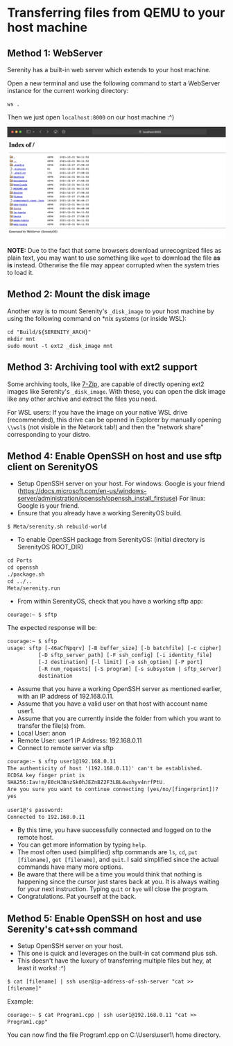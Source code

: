 # Transferring files from QEMU to your host machine

## Method 1: WebServer
Serenity has a built-in web server which extends to your host machine.

Open a new terminal and use the following command to start a WebServer instance for the current working directory:

```console
ws .
```

Then we just open `localhost:8000` on our host machine :^)

![](WebServer_localhost.png)

**NOTE:** Due to the fact that some browsers download unrecognized files as plain text, you may want to use something like `wget` to download the file **as is** instead. Otherwise the file may appear corrupted when the system tries to load it.

## Method 2: Mount the disk image

Another way is to mount Serenity's `_disk_image` to your host machine by using the following command on *nix systems (or inside WSL):

```console
cd "Build/${SERENITY_ARCH}"
mkdir mnt
sudo mount -t ext2 _disk_image mnt
```

## Method 3: Archiving tool with ext2 support

Some archiving tools, like [7-Zip](https://www.7-zip.org/), are capable of directly opening ext2 images like Serenity's `_disk_image`. With these, you can open the disk image like any other archive and extract the files you need.

For WSL users: If you have the image on your native WSL drive (recommended), this drive can be opened in Explorer by manually opening `\\wsl$` (not visible in the Network tab!) and then the "network share" corresponding to your distro.

## Method 4: Enable OpenSSH on host and use sftp client on SerenityOS

- Setup OpenSSH server on your host.
For windows: Google is your friend (https://docs.microsoft.com/en-us/windows-server/administration/openssh/openssh_install_firstuse)
For linux: Google is your friend.
- Ensure that you already have a working SerenityOS build.
```console
$ Meta/serenity.sh rebuild-world
```
- To enable OpenSSH package from SerenityOS: (initial directory is SerenityOS ROOT_DIR)

```console
cd Ports
cd openssh
./package.sh
cd ../..
Meta/serenity.run
```
- From within SerenityOS, check that you have a working sftp app:

```console
courage:~ $ sftp
```
The expected response will be:

```console
courage:~ $ sftp
usage: sftp [-46aCfNpqrv] [-B buffer_size] [-b batchfile] [-c cipher]
          [-D sftp_server_path] [-F ssh_config] [-i identity_file]
          [-J destination] [-l limit] [-o ssh_option] [-P port]
          [-R num_requests] [-S program] [-s subsystem | sftp_server]
          destination
```
- Assume that you have a working OpenSSH server as mentioned earlier, with an IP address of 192.168.0.11.
- Assume that you have a valid user on that host with account name user1.
- Assume that you are currently inside the folder from which you want to transfer the file(s) from.
- Local
    User: anon
- Remote
    User: user1
    IP Address: 192.168.0.11
- Connect to remote server via sftp

```console
courage:~ $ sftp user1@192.168.0.11
The authenticity of host '(192.168.0.11)' can't be established.
ECDSA key finger print is SHA256:Iav!m/E0cHJBnzSk0hJEZnBZ2F3LBL4wxhyv4nrfPtU.
Are you sure you want to continue connecting (yes/no/[fingerprint])? yes

user1@'s password:
Connected to 192.168.0.11

```
- By this time, you have successfully connected and logged on to the remote host.
- You can get more information by typing ` help `.
- The most often used (simplified) sftp commands are ` ls `, ` cd `, ` put [filename] `, ` get [filename] `, and ` quit `. I said simplified since the actual commands have many more options. 
- Be aware that there will be a time you would think that nothing is happening since the cursor just stares back at you. It is always waiting for your next instruction. Typing ` quit ` or ` bye ` will close the program.
- Congratulations. Pat yourself at the back.

## Method 5: Enable OpenSSH on host and use Serenity's cat+ssh command

- Setup OpenSSH server on your host.
- This one is quick and leverages on the built-in cat command plus ssh.
- This doesn't have the luxury of transferring multiple files but hey,
at least it works! :^)

```console
$ cat [filename] | ssh user@ip-address-of-ssh-server "cat >> [filename]"
```

Example:

```console
courage:~ $ cat Program1.cpp | ssh user1@192.168.0.11 "cat >> Program1.cpp"
```
You can now find the file Program1.cpp on C:\Users\user1\ home directory.
